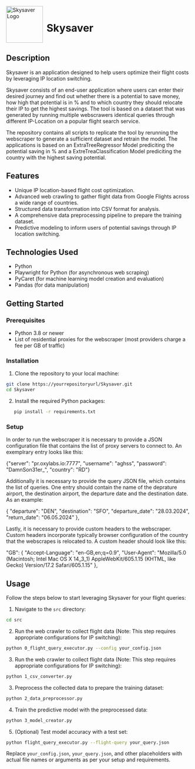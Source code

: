 <div style="display: flex; align-items: center;">
    <img src="https://github.com/aghauss/SkySaver/assets/148491489/8c89cab7-c542-4ca5-8b43-6d2cf1c3b9f7" alt="Skysaver Logo" width="100" style="margin-right: 10px;">
    <h1>Skysaver</h1>
</div>


## Description

Skysaver is an application designed to help users optimize their flight costs by leveraging IP location switching. 

Skysaver consists of an end-user application where users can enter their desired journey and find out whether there is a potential to save money, how high that potential is in % and to which country they should relocate their IP to get the highest savings. The tool is based on a dataset that was generated by running multiple webscrawers identical queries through different IP-Location on a popular flight search service.

The repository contains all scripts to replicate the tool by rerunning the webscraper to generate a sufficient dataset and retrain the model. The applications is based on an ExtraTreeRegressor Model prediciting the potential saving in % and a ExtreTreaClassification Model prediciting the country with the highest saving potential.



## Features

- Unique IP location-based flight cost optimization.
- Advanced web crawling to gather flight data from Google Flights across a wide range of countries.
- Structured data transformation into CSV format for analysis.
- A comprehensive data preprocessing pipeline to prepare the training dataset.
- Predictive modeling to inform users of potential savings through IP location switching.

## Technologies Used

- Python
- Playwright for Python (for asynchronous web scraping)
- PyCaret (for machine learning model creation and evaluation)
- Pandas (for data manipulation)

## Getting Started

### Prerequisites

- Python 3.8 or newer
- List of residential proxies for the webscraper (most providers charge a fee per GB of traffic)

### Installation

1. Clone the repository to your local machine:
```bash
git clone https://yourrepositoryurl/Skysaver.git
cd Skysaver
```

2. Install the required Python packages:
```bash
   pip install -r requirements.txt
```

### Setup

In order to run the webscraper it is necessary to provide a JSON configuration file that contains the list of proxy servers to connect to. An exemplrary entry looks like this:

{"server": "pr.oxylabs.io:7777", "username": "aghss", "password": "DamnSon31er_", "country": "RD"}

Additionally it is necessary to provide the query JSON file, which contains the list of queries. One entry should contain the name of the deprature airport, the destination airport, the departure date and the destination date. As an example:

 {
        "departure": "DEN",
        "destination": "SFO",
        "departure_date": "28.03.2024",
        "return_date": "06.05.2024"
    },

Lastly, it is necessary to provide custom headers to the webscraper. Custom headers incorporate typically browser configuration of the country that the webscrapes is relocated to. A custom header should look like this:

"GB": {
      "Accept-Language": "en-GB,en;q=0.9",
      "User-Agent": "Mozilla/5.0 (Macintosh; Intel Mac OS X 14_3_1) AppleWebKit/605.1.15 (KHTML, like Gecko) Version/17.2 Safari/605.1.15"
    },

## Usage

Follow the steps below to start leveraging Skysaver for your flight queries:

1. Navigate to the `src` directory:
```bash
cd src
```
2. Run the web crawler to collect flight data (Note: This step requires appropriate configurations for IP switching):
```bash
python 0_flight_query_executor.py --config your_config.json
```

3. Run the web crawler to collect flight data (Note: This step requires appropriate configurations for IP switching):
```bash
python 1_csv_converter.py 
```

3. Preprocess the collected data to prepare the training dataset:
```bash
python 2_data_preprocessor.py
```

4. Train the predictive model with the preprocessed data:
```bash
python 3_model_creator.py
```

5. (Optional) Test model accuracy with a test set:
```bash
python flight_query_executor.py --flight-query your_query.json
```

Replace `your_config.json`, `your_query.json`, and other placeholders with actual file names or arguments as per your setup and requirements.

